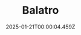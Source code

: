 ---
title: "Balatro"
id: 2379780
date: 2025-01-21T00:00:04.459Z
link: games/steam/recent/balatro
image: http://media.steampowered.com/steamcommunity/public/images/apps/2379780/b6018068070ab0e23561694c11f7950dd6f4c752.jpg
playtime_2weeks: 622
playtime_forever: 5769
playtime_windows_forever: 0
playtime_mac_forever: 192
playtime_linux_forever: 5576
playtime_deck_forever: 5576
---